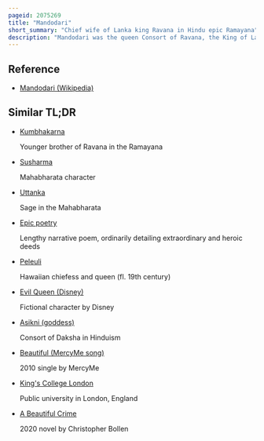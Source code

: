```yaml
---
pageid: 2075269
title: "Mandodari"
short_summary: "Chief wife of Lanka king Ravana in Hindu epic Ramayana"
description: "Mandodari was the queen Consort of Ravana, the King of Lanka, according to the Hindu Epic Ramayana. The Ramayana describes her as Beautiful, pious, and righteous. She is extolled as one of the Panchakanya, the Recital of whose Names is believed to dispel Sin."
---
```


## Reference

- [Mandodari (Wikipedia)](https://en.wikipedia.org/?curid=2075269)

## Similar TL;DR

- [Kumbhakarna](/tldr/en/kumbhakarna)

  Younger brother of Ravana in the Ramayana

- [Susharma](/tldr/en/susharma)

  Mahabharata character

- [Uttanka](/tldr/en/uttanka)

  Sage in the Mahabharata

- [Epic poetry](/tldr/en/epic-poetry)

  Lengthy narrative poem, ordinarily detailing extraordinary and heroic deeds

- [Peleuli](/tldr/en/peleuli)

  Hawaiian chiefess and queen (fl. 19th century)

- [Evil Queen (Disney)](/tldr/en/evil-queen-disney)

  Fictional character by Disney

- [Asikni (goddess)](/tldr/en/asikni-goddess)

  Consort of Daksha in Hinduism

- [Beautiful (MercyMe song)](/tldr/en/beautiful-mercyme-song)

  2010 single by MercyMe

- [King's College London](/tldr/en/kings-college-london)

  Public university in London, England

- [A Beautiful Crime](/tldr/en/a-beautiful-crime)

  2020 novel by Christopher Bollen
